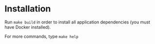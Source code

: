 # Installation
Run `make build` in order to install all application dependencies (you must have Docker installed).

For more commands, type `make help`




